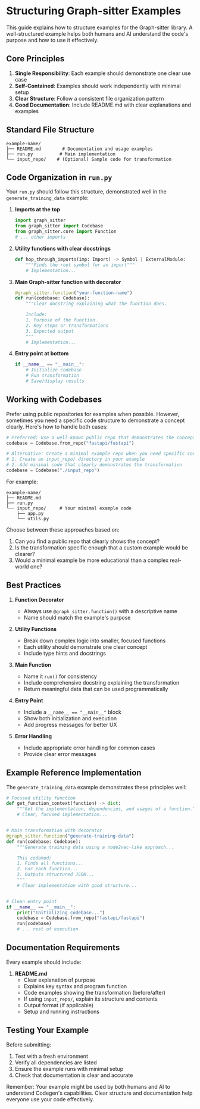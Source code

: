 # Structuring Graph-sitter Examples

This guide explains how to structure examples for the Graph-sitter library. A well-structured example helps both humans and AI understand the code's purpose and how to use it effectively.

## Core Principles

1. **Single Responsibility**: Each example should demonstrate one clear use case
1. **Self-Contained**: Examples should work independently with minimal setup
1. **Clear Structure**: Follow a consistent file organization pattern
1. **Good Documentation**: Include README.md with clear explanations and examples

## Standard File Structure

```
example-name/
├── README.md        # Documentation and usage examples
├── run.py          # Main implementation
└── input_repo/    # (Optional) Sample code for transformation
```

## Code Organization in `run.py`

Your `run.py` should follow this structure, demonstrated well in the `generate_training_data` example:

1. **Imports at the top**

   ```python
   import graph_sitter
   from graph_sitter import Codebase
   from graph_sitter.core import Function
   # ... other imports
   ```

1. **Utility functions with clear docstrings**

   ```python
   def hop_through_imports(imp: Import) -> Symbol | ExternalModule:
       """Finds the root symbol for an import"""
       # Implementation...
   ```

1. **Main Graph-sitter function with decorator**

   ```python
   @graph_sitter.function("your-function-name")
   def run(codebase: Codebase):
       """Clear docstring explaining what the function does.

       Include:
       1. Purpose of the function
       2. Key steps or transformations
       3. Expected output
       """
       # Implementation...
   ```

1. **Entry point at bottom**

   ```python
   if __name__ == "__main__":
       # Initialize codebase
       # Run transformation
       # Save/display results
   ```

## Working with Codebases

Prefer using public repositories for examples when possible. However, sometimes you need a specific code structure to demonstrate a concept clearly. Here's how to handle both cases:

```python
# Preferred: Use a well-known public repo that demonstrates the concept well
codebase = Codebase.from_repo("fastapi/fastapi")

# Alternative: Create a minimal example repo when you need specific code structure
# 1. Create an input_repo/ directory in your example
# 2. Add minimal code that clearly demonstrates the transformation
codebase = Codebase("./input_repo")
```

For example:

```
example-name/
├── README.md
├── run.py
└── input_repo/     # Your minimal example code
    ├── app.py
    └── utils.py
```

Choose between these approaches based on:

1. Can you find a public repo that clearly shows the concept?
1. Is the transformation specific enough that a custom example would be clearer?
1. Would a minimal example be more educational than a complex real-world one?

## Best Practices

1. **Function Decorator**

   - Always use `@graph_sitter.function()` with a descriptive name
   - Name should match the example's purpose

1. **Utility Functions**

   - Break down complex logic into smaller, focused functions
   - Each utility should demonstrate one clear concept
   - Include type hints and docstrings

1. **Main Function**

   - Name it `run()` for consistency
   - Include comprehensive docstring explaining the transformation
   - Return meaningful data that can be used programmatically

1. **Entry Point**

   - Include a `__name__ == "__main__"` block
   - Show both initialization and execution
   - Add progress messages for better UX

1. **Error Handling**

   - Include appropriate error handling for common cases
   - Provide clear error messages

## Example Reference Implementation

The `generate_training_data` example demonstrates these principles well:

```python
# Focused utility function
def get_function_context(function) -> dict:
    """Get the implementation, dependencies, and usages of a function."""
    # Clear, focused implementation...


# Main transformation with decorator
@graph_sitter.function("generate-training-data")
def run(codebase: Codebase):
    """Generate training data using a node2vec-like approach...

    This codemod:
    1. Finds all functions...
    2. For each function...
    3. Outputs structured JSON...
    """
    # Clear implementation with good structure...


# Clean entry point
if __name__ == "__main__":
    print("Initializing codebase...")
    codebase = Codebase.from_repo("fastapi/fastapi")
    run(codebase)
    # ... rest of execution
```

## Documentation Requirements

Every example should include:

1. **README.md**
   - Clear explanation of purpose
   - Explains key syntax and program function
   - Code examples showing the transformation (before/after)
   - If using `input_repo/`, explain its structure and contents
   - Output format (if applicable)
   - Setup and running instructions

## Testing Your Example

Before submitting:

1. Test with a fresh environment
1. Verify all dependencies are listed
1. Ensure the example runs with minimal setup
1. Check that documentation is clear and accurate

Remember: Your example might be used by both humans and AI to understand Codegen's capabilities. Clear structure and documentation help everyone use your code effectively.
